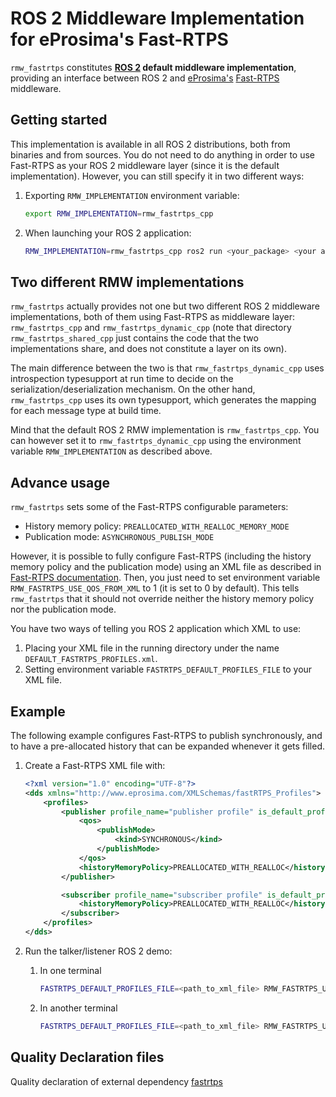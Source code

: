 # ROS 2 Middleware Implementation for eProsima's Fast-RTPS

`rmw_fastrtps` constitutes __[ROS 2](https://index.ros.org/doc/ros2/) default middleware implementation__, providing an interface between ROS 2 and [eProsima's](https://www.eprosima.com/index.php) [Fast-RTPS](https://github.com/eProsima/Fast-RTPS) middleware.

## Getting started
This implementation is available in all ROS 2 distributions, both from binaries and from sources.
You do not need to do anything in order to use Fast-RTPS as your ROS 2 middleware layer (since it is the default implementation).
However, you can still specify it in two different ways:

1. Exporting `RMW_IMPLEMENTATION` environment variable:
    ```bash
    export RMW_IMPLEMENTATION=rmw_fastrtps_cpp
    ```
1. When launching your ROS 2 application:
    ```bash
    RMW_IMPLEMENTATION=rmw_fastrtps_cpp ros2 run <your_package> <your application>
    ```

## Two different RMW implementations

`rmw_fastrtps` actually provides not one but two different ROS 2 middleware implementations, both of them using Fast-RTPS as middleware layer: `rmw_fastrtps_cpp` and `rmw_fastrtps_dynamic_cpp` (note that directory `rmw_fastrtps_shared_cpp` just contains the code that the two implementations share, and does not constitute a layer on its own).

The main difference between the two is that `rmw_fastrtps_dynamic_cpp` uses introspection typesupport at run time to decide on the serialization/deserialization mechanism.
On the other hand, `rmw_fastrtps_cpp` uses its own typesupport, which generates the mapping for each message type at build time.

Mind that the default ROS 2 RMW implementation is `rmw_fastrtps_cpp`.
You can however set it to `rmw_fastrtps_dynamic_cpp` using the environment variable `RMW_IMPLEMENTATION` as described above.

## Advance usage

`rmw_fastrtps` sets some of the Fast-RTPS configurable parameters:
* History memory policy: `PREALLOCATED_WITH_REALLOC_MEMORY_MODE`
* Publication mode: `ASYNCHRONOUS_PUBLISH_MODE`

However, it is possible to fully configure Fast-RTPS (including the history memory policy and the publication mode) using an XML file as described in [Fast-RTPS documentation](https://eprosima-fast-rtps.readthedocs.io/en/latest/xmlprofiles.html).
Then, you just need to set environment variable `RMW_FASTRTPS_USE_QOS_FROM_XML` to 1 (it is set to 0 by default).
This tells `rmw_fastrtps` that it should not override neither the history memory policy nor the publication mode.

You have two ways of telling you ROS 2 application which XML to use:
1. Placing your XML file in the running directory under the name `DEFAULT_FASTRTPS_PROFILES.xml`.
2. Setting environment variable `FASTRTPS_DEFAULT_PROFILES_FILE` to your XML file.

## Example

The following example configures Fast-RTPS to publish synchronously, and to have a pre-allocated history that can be expanded whenever it gets filled.

1. Create a Fast-RTPS XML file with:

    ```XML
    <?xml version="1.0" encoding="UTF-8"?>
    <dds xmlns="http://www.eprosima.com/XMLSchemas/fastRTPS_Profiles">
        <profiles>
            <publisher profile_name="publisher profile" is_default_profile="true">
                <qos>
                    <publishMode>
                        <kind>SYNCHRONOUS</kind>
                    </publishMode>
                </qos>
                <historyMemoryPolicy>PREALLOCATED_WITH_REALLOC</historyMemoryPolicy>
            </publisher>

            <subscriber profile_name="subscriber profile" is_default_profile="true">
                <historyMemoryPolicy>PREALLOCATED_WITH_REALLOC</historyMemoryPolicy>
            </subscriber>
        </profiles>
    </dds>
    ```

1. Run the talker/listener ROS 2 demo:
    1. In one terminal

        ```bash
        FASTRTPS_DEFAULT_PROFILES_FILE=<path_to_xml_file> RMW_FASTRTPS_USE_QOS_FROM_XML=1 RMW_IMPLEMENTATION=rmw_fastrtps_cpp ros2 run demo_nodes_cpp talker
        ```

    1. In another terminal

        ```bash
        FASTRTPS_DEFAULT_PROFILES_FILE=<path_to_xml_file> RMW_FASTRTPS_USE_QOS_FROM_XML=1 RMW_IMPLEMENTATION=rmw_fastrtps_cpp ros2 run demo_nodes_cpp listener
        ```

## Quality Declaration files

Quality declaration of external dependency [fastrtps](./Quality_Declaration_fastrtps.md)
